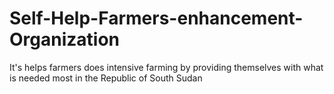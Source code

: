 # Self-Help-Farmers-enhancement-Organization
It's helps farmers does intensive farming by providing themselves with what is needed most in the Republic of South Sudan
